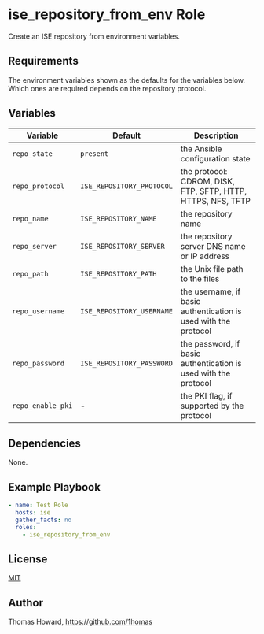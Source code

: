 # ise_repository_from_env Role

Create an ISE repository from environment variables.

## Requirements

The environment variables shown as the defaults for the variables below.
Which ones are required depends on the repository protocol.

## Variables

| Variable          | Default                   | Description |
| ----------------- | ------------------------- | ----------- |
| `repo_state`      | `present`                 | the Ansible configuration state |
| `repo_protocol`   | `ISE_REPOSITORY_PROTOCOL` | the protocol: CDROM, DISK, FTP, SFTP, HTTP, HTTPS, NFS, TFTP |
| `repo_name`       | `ISE_REPOSITORY_NAME`     | the repository name |
| `repo_server`     | `ISE_REPOSITORY_SERVER`   | the repository server DNS name or IP address |
| `repo_path`       | `ISE_REPOSITORY_PATH`     | the Unix file path to the files |
| `repo_username`   | `ISE_REPOSITORY_USERNAME` | the username, if basic authentication is used with the protocol |
| `repo_password`   | `ISE_REPOSITORY_PASSWORD` | the password, if basic authentication is used with the protocol |
| `repo_enable_pki` | -                         | the PKI flag, if supported by the protocol |

## Dependencies

None.

## Example Playbook

```yaml
- name: Test Role
  hosts: ise
  gather_facts: no
  roles:
    - ise_repository_from_env
```

## License

[MIT](https://mit-license.org/)

## Author

Thomas Howard, <https://github.com/1homas>
